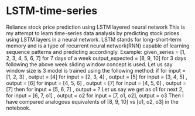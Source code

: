 # LSTM-time-series
Reliance stock price prediction using LSTM layered neural network
This is my attempt to learn time-series data analysis by predicting stock prices using LSTM layers in a neural network.
LSTM stands for long-short-term memory and is a type of recurrent neural network(RNN) capable of learning sequence patterns and predicting accordingly.
Example:
given_series = [1, 2, 3, 4, 5, 6, 7] for 7 days of a week
output_expected = [8, 9, 10] for 3 days following the above week
sliding window concept is used. Let us say window size is 3
model is trained using the following method:
if
for input = [1, 2, 3] , output = [4]
for input = [2, 3, 4] , output = [5]
for input = [3, 4, 5] , output = [6]
for input = [4, 5, 6] , output = [7]
for input = [4, 5, 6] , output = [7]
then 
for input = [5, 6, 7] , output = ?
Let us say we get as o1
for next 2,
for input = [6, 7, o1] , output = o2
for input = [7, o1, o2], output = o3
Then I have compared analogous equivalents of [8, 9, 10] vs [o1, o2, o3] in the notebook.
